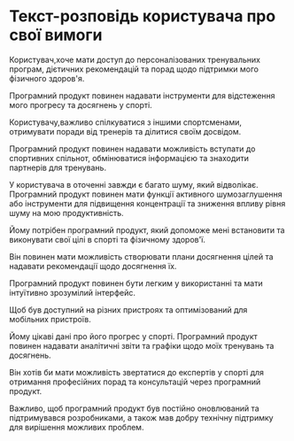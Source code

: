 # Текст-розповідь користувача про свої вимоги<br> 

Користувач,хоче мати доступ до персоналізованих тренувальних програм, дієтичних рекомендацій та порад щодо підтримки мого фізичного здоров'я. <br>

Програмний продукт повинен надавати інструменти для відстеження мого прогресу та досягнень у спорті.<br>

Користувачу,важливо спілкуватися з іншими спортсменами, отримувати поради від тренерів та ділитися своїм досвідом.<br>

Програмний продукт повинен надавати можливість вступати до спортивних спільнот, обмінюватися інформацією та знаходити партнерів для тренувань.<br>

У користувача в оточенні завжди є багато шуму, який відволікає. Програмний продукт повинен мати функції активного шумозаглушення або інструменти для підвищення концентрації та зниження впливу рівня шуму на мою продуктивність.<br>

Йому потрібен програмний продукт, який допоможе мені встановити та виконувати свої цілі в спорті та фізичному здоров'ї. <br>

Він повинен мати можливість створювати плани досягнення цілей та надавати рекомендації щодо досягнення їх.<br>

Програмний продукт повинен бути легким у використанні та мати інтуїтивно зрозумілий інтерфейс.<br>

Щоб  був доступний на різних пристроях та оптимізований для мобільних пристроїв.<br>

Йому цікаві дані про його прогрес у спорті. Програмний продукт повинен надавати аналітичні звіти та графіки щодо моїх тренувань та досягнень.<br>

Він хотів би мати можливість звертатися до експертів у спорті для отримання професійних порад та консультацій через програмний продукт.<br>

 Важливо, щоб програмний продукт був постійно оновлюваний та підтримувався розробниками, а також мав добру технічну підтримку для вирішення можливих проблем. <br>





